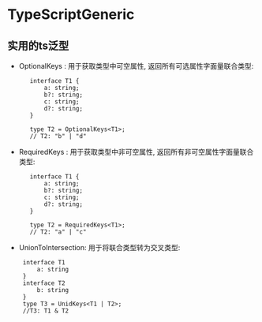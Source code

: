 # TypeScriptGeneric
## 实用的ts泛型

- OptionalKeys : 用于获取类型中可空属性, 返回所有可选属性字面量联合类型:
   ```
      interface T1 {
          a: string;
          b?: string;
          c: string;
          d?: string;
      }

      type T2 = OptionalKeys<T1>;
      // T2: "b" | "d" 
    ```

- RequiredKeys : 用于获取类型中非可空属性, 返回所有非可空属性字面量联合类型:

   ```
      interface T1 {
          a: string;
          b?: string;
          c: string;
          d?: string;
      }

      type T2 = RequiredKeys<T1>;
      // T2: "a" | "c" 
    ```
- UnionToIntersection: 用于将联合类型转为交叉类型:
    ```
     interface T1 
         a: string
     }
     interface T2 
         b: string
     }
     type T3 = UnidKeys<T1 | T2>;
     //T3: T1 & T2
    ```
